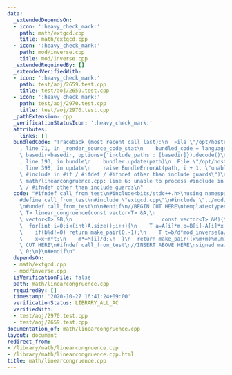 ```yaml
---
data:
  _extendedDependsOn:
  - icon: ':heavy_check_mark:'
    path: math/extgcd.cpp
    title: math/extgcd.cpp
  - icon: ':heavy_check_mark:'
    path: mod/inverse.cpp
    title: mod/inverse.cpp
  _extendedRequiredBy: []
  _extendedVerifiedWith:
  - icon: ':heavy_check_mark:'
    path: test/aoj/2659.test.cpp
    title: test/aoj/2659.test.cpp
  - icon: ':heavy_check_mark:'
    path: test/aoj/2970.test.cpp
    title: test/aoj/2970.test.cpp
  _pathExtension: cpp
  _verificationStatusIcon: ':heavy_check_mark:'
  attributes:
    links: []
  bundledCode: "Traceback (most recent call last):\n  File \"/opt/hostedtoolcache/Python/3.9.0/x64/lib/python3.9/site-packages/onlinejudge_verify/documentation/build.py\"\
    , line 71, in _render_source_code_stat\n    bundled_code = language.bundle(stat.path,\
    \ basedir=basedir, options={'include_paths': [basedir]}).decode()\n  File \"/opt/hostedtoolcache/Python/3.9.0/x64/lib/python3.9/site-packages/onlinejudge_verify/languages/cplusplus.py\"\
    , line 193, in bundle\n    bundler.update(path)\n  File \"/opt/hostedtoolcache/Python/3.9.0/x64/lib/python3.9/site-packages/onlinejudge_verify/languages/cplusplus_bundle.py\"\
    , line 398, in update\n    raise BundleErrorAt(path, i + 1, \"unable to process\
    \ #include in #if / #ifdef / #ifndef other than include guards\")\nonlinejudge_verify.languages.cplusplus_bundle.BundleErrorAt:\
    \ math/linearcongruence.cpp: line 6: unable to process #include in #if / #ifdef\
    \ / #ifndef other than include guards\n"
  code: "#ifndef call_from_test\n#include<bits/stdc++.h>\nusing namespace std;\n\n\
    #define call_from_test\n#include \"extgcd.cpp\"\n#include \"../mod/inverse.cpp\"\
    \n#undef call_from_test\n\n#endif\n//BEGIN CUT HERE\ntemplate<typename T>\npair<T,\
    \ T> linear_congruence(const vector<T> &A,\n                             const\
    \ vector<T> &B,\n                             const vector<T> &M){\n  T x=0,m=1;\n\
    \  for(int i=0;i<(int)A.size();i++){\n    T a=A[i]*m,b=B[i]-A[i]*x,d=__gcd(M[i],a);\n\
    \    if(b%d!=0) return make_pair(0,-1);\n    T t=b/d*mod_inverse(a/d,M[i]/d)%(M[i]/d);\n\
    \    x=x+m*t;\n    m*=M[i]/d;\n  }\n  return make_pair((x%m+m)%m,m);\n}\n//END\
    \ CUT HERE\n#ifndef call_from_test\n//INSERT ABOVE HERE\nsigned main(){\n  return\
    \ 0;\n}\n#endif\n"
  dependsOn:
  - math/extgcd.cpp
  - mod/inverse.cpp
  isVerificationFile: false
  path: math/linearcongruence.cpp
  requiredBy: []
  timestamp: '2020-10-27 16:41:24+09:00'
  verificationStatus: LIBRARY_ALL_AC
  verifiedWith:
  - test/aoj/2970.test.cpp
  - test/aoj/2659.test.cpp
documentation_of: math/linearcongruence.cpp
layout: document
redirect_from:
- /library/math/linearcongruence.cpp
- /library/math/linearcongruence.cpp.html
title: math/linearcongruence.cpp
---
```

